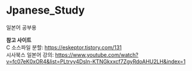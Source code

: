 # Jpanese_Study
일본어 공부용   
      
<b>참고 사이트</b>   
C 소스파일 분할: https://eskeptor.tistory.com/131   
시사북스 일본어 강의: https://www.youtube.com/watch?v=fc07eK0xOR4&list=PLtrvy4Dsln-KTNGkxxcf7ZgyRdoAHU2LH&index=1

